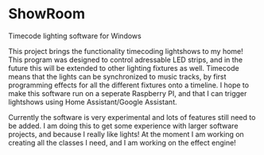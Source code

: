 # ShowRoom
Timecode lighting software for Windows

This project brings the functionality timecoding lightshows to my home! This program was designed to control adressable LED strips, and in the future this will be extended to other lighting fixtures as well. Timecode means that the lights can be synchronized to music tracks, by first programming effects for all the different fixtures onto a timeline. I hope to make this software run on a seperate Raspberry PI, and that I can trigger lightshows using Home Assistant/Google Assistant.

Currently the software is very experimental and lots of features still need to be added. I am doing this to get some experience with larger software projects, and because I really like lights! At the moment I am working on creating all the classes I need, and I am working on the effect engine!
